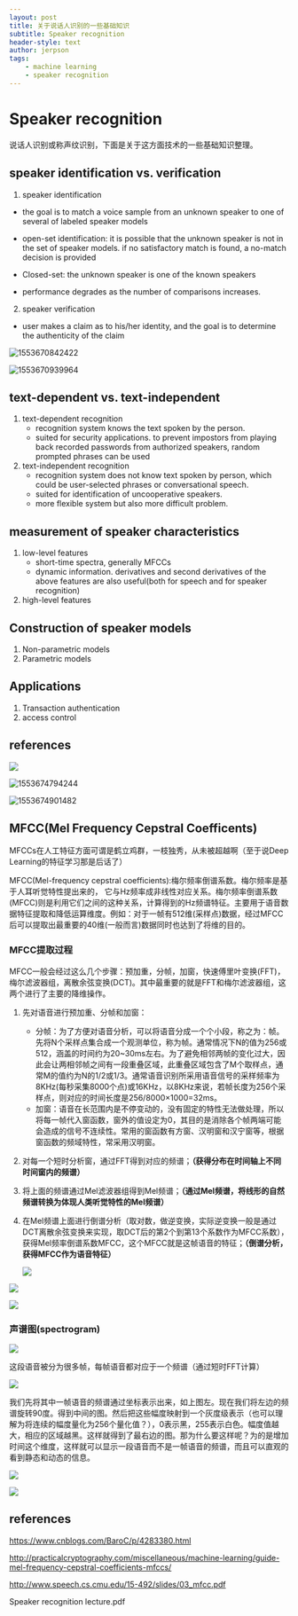 ```yaml
---
layout: post
title: 关于说话人识别的一些基础知识
subtitle: Speaker recognition
header-style: text
author: jerpson
tags:
    - machine learning
    - speaker recognition
---
```


# Speaker recognition

说话人识别或称声纹识别，下面是关于这方面技术的一些基础知识整理。

## speaker identification vs. verification

1. speaker identification

* the goal is to match a voice sample from an unknown speaker to one of several of labeled speaker models

* open-set identification: it is possible that the unknown speaker is not in the set of speaker models. if no satisfactory match is found, a no-match decision is provided
* Closed-set: the unknown speaker is one of the known speakers
* performance degrades as the number of comparisons increases.

2. speaker verification

* user makes a claim as to his/her identity, and the goal is to determine the authenticity of the claim

![1553670842422](/img/in-post/1553670842422.png)

![1553670939964](/img/in-post/1553670939964.png)

## text-dependent vs. text-independent

1. text-dependent recognition
   * recognition system knows the text spoken by the person.
   * suited for security applications. to prevent impostors from playing back recorded passwords from authorized speakers, random prompted phrases can be used
2. text-independent recognition
   * recognition system does not know text spoken by person, which could be user-selected phrases or conversational speech.
   * suited for identification of uncooperative speakers.
   * more flexible system but also more difficult problem.

## measurement of speaker characteristics

1. low-level features
   * short-time spectra, generally MFCCs
   * dynamic information. derivatives and second derivatives of the above features are also useful(both for speech and for speaker recognition)
2. high-level features

## Construction of speaker models

1. Non-parametric models
2. Parametric models

## Applications

1. Transaction authentication
2. access control

## references

![](/img/in-post/1553674772146.png)

![1553674794244](/img/in-post/1553674794244.png)

![1553674901482](/img/in-post/1553674901482.png)

## MFCC(Mel Frequency Cepstral Coefficents)

MFCCs在人工特征方面可谓是鹤立鸡群，一枝独秀，从未被超越啊（至于说Deep Learning的特征学习那是后话了）

MFCC(Mel-frequency cepstral coefficients):梅尔频率倒谱系数。梅尔频率是基于人耳听觉特性提出来的， 它与Hz频率成非线性对应关系。梅尔频率倒谱系数(MFCC)则是利用它们之间的这种关系，计算得到的Hz频谱特征。主要用于语音数据特征提取和降低运算维度。例如：对于一帧有512维(采样点)数据，经过MFCC后可以提取出最重要的40维(一般而言)数据同时也达到了将维的目的。

### MFCC提取过程

MFCC一般会经过这么几个步骤：预加重，分帧，加窗，快速傅里叶变换(FFT)，梅尔滤波器组，离散余弦变换(DCT)。其中最重要的就是FFT和梅尔滤波器组，这两个进行了主要的降维操作。

1. 先对语音进行预加重、分帧和加窗：
   * 分帧：为了方便对语音分析，可以将语音分成一个个小段，称之为：帧。先将N个采样点集合成一个观测单位，称为帧。通常情况下N的值为256或512，涵盖的时间约为20~30ms左右。为了避免相邻两帧的变化过大，因此会让两相邻帧之间有一段重叠区域，此重叠区域包含了M个取样点，通常M的值约为N的1/2或1/3。通常语音识别所采用语音信号的采样频率为8KHz(每秒采集8000个点)或16KHz，以8KHz来说，若帧长度为256个采样点，则对应的时间长度是256/8000×1000=32ms。
   * 加窗：语音在长范围内是不停变动的，没有固定的特性无法做处理，所以将每一帧代入窗函数，窗外的值设定为0，其目的是消除各个帧两端可能会造成的信号不连续性。常用的窗函数有方窗、汉明窗和汉宁窗等，根据窗函数的频域特性，常采用汉明窗。

2. 对每一个短时分析窗，通过FFT得到对应的频谱；**（获得分布在时间轴上不同时间窗内的频谱）**

3. 将上面的频谱通过Mel滤波器组得到Mel频谱；**（通过Mel频谱，将线形的自然频谱转换为体现人类听觉特性的Mel频谱）**

4. 在Mel频谱上面进行倒谱分析（取对数，做逆变换，实际逆变换一般是通过DCT离散余弦变换来实现，取DCT后的第2个到第13个系数作为MFCC系数），获得Mel频率倒谱系数MFCC，这个MFCC就是这帧语音的特征；**（倒谱分析，获得MFCC作为语音特征）**

   ![](/img/in-post/20130623210522390.jpg)

![](../img/in-post/20130623210540968.jpg)

![](/img/in-post/1553742373644.png)

### 声谱图(spectrogram)

![](/img/in-post/20130623205844093.jpg)

这段语音被分为很多帧，每帧语音都对应于一个频谱（通过短时FFT计算）

![](/img/in-post/20130623205928484.jpg)

我们先将其中一帧语音的频谱通过坐标表示出来，如上图左。现在我们将左边的频谱旋转90度。得到中间的图。然后把这些幅度映射到一个灰度级表示（也可以理解为将连续的幅度量化为256个量化值？），0表示黑，255表示白色。幅度值越大，相应的区域越黑。这样就得到了最右边的图。那为什么要这样呢？为的是增加时间这个维度，这样就可以显示一段语音而不是一帧语音的频谱，而且可以直观的看到静态和动态的信息。

![](/img/in-post/20130623210019187.jpg)

![](/img/in-post/20130623210044156.jpg)

## references

https://www.cnblogs.com/BaroC/p/4283380.html

<http://practicalcryptography.com/miscellaneous/machine-learning/guide-mel-frequency-cepstral-coefficients-mfccs/>

<http://www.speech.cs.cmu.edu/15-492/slides/03_mfcc.pdf>

Speaker recognition lecture.pdf


